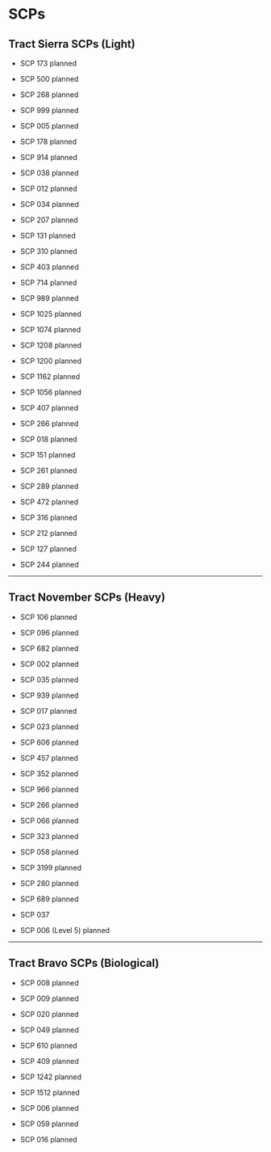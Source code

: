 # SCPs

## Tract Sierra SCPs (Light)

- SCP 173 planned

- SCP 500 planned

- SCP 268 planned

- SCP 999 planned

- SCP 005 planned

- SCP 178 planned

- SCP 914 planned

- SCP 038 planned

- SCP 012 planned

- SCP 034 planned

- SCP 207 planned

- SCP 131 planned

- SCP 310 planned

- SCP 403 planned

- SCP 714 planned

- SCP 989 planned

- SCP 1025 planned

- SCP 1074 planned

- SCP 1208 planned

- SCP 1200 planned

- SCP 1162 planned

- SCP 1056 planned

- SCP 407 planned

- SCP 266 planned

- SCP 018 planned

- SCP 151 planned

- SCP 261 planned

- SCP 289 planned

- SCP 472 planned

- SCP 316 planned

- SCP 212 planned

- SCP 127 planned

- SCP 244 planned

---

## Tract November SCPs (Heavy)

- SCP 106 planned

- SCP 096 planned

- SCP 682  planned

- SCP 002 planned

- SCP 035 planned

- SCP 939 planned

- SCP 017 planned

- SCP 023 planned

- SCP 606 planned

- SCP 457 planned

- SCP 352 planned

- SCP 966 planned

- SCP 266 planned

- SCP 066 planned

- SCP 323 planned

- SCP 058 planned

- SCP 3199 planned

- SCP 280 planned

- SCP 689 planned

- SCP 037

- SCP 006 (Level 5) planned

---

## Tract Bravo SCPs (Biological)

- SCP 008 planned

- SCP 009 planned

- SCP 020 planned

- SCP 049 planned

- SCP 610 planned

- SCP 409 planned

- SCP 1242 planned

- SCP 1512 planned

- SCP 006 planned

- SCP 059 planned

- SCP 016 planned
